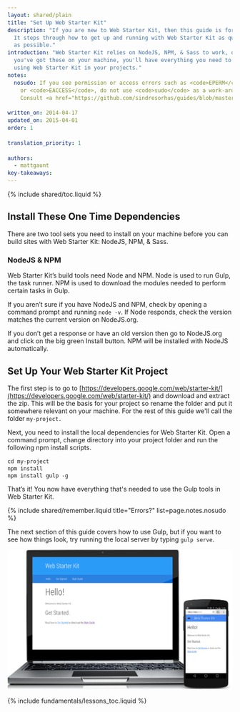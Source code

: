 ```yaml
---
layout: shared/plain
title: "Set Up Web Starter Kit"
description: "If you are new to Web Starter Kit, then this guide is for you.
  It steps through how to get up and running with Web Starter Kit as quickly
  as possible."
introduction: "Web Starter Kit relies on NodeJS, NPM, & Sass to work, once
  you've got these on your machine, you'll have everything you need to start
  using Web Starter Kit in your projects."
notes:
  nosudo: If you see permission or access errors such as <code>EPERM</code>
    or <code>EACCESS</code>, do not use <code>sudo</code> as a work-around.
    Consult <a href="https://github.com/sindresorhus/guides/blob/master/npm-global-without-sudo.md">this page</a> for a more robust solution.

written_on: 2014-04-17
updated_on: 2015-04-01
order: 1

translation_priority: 1

authors:
  - mattgaunt
key-takeaways:
---
```


{% include shared/toc.liquid %}

## Install These One Time Dependencies

There are two tool sets you need to install on your machine before you can build
sites with Web Starter Kit: NodeJS, NPM, & Sass.

### NodeJS & NPM

Web Starter Kit’s build tools need Node and NPM. Node is used to run Gulp, the
task runner. NPM is used to download the modules needed to perform certain tasks
in Gulp.

If you aren’t sure if you have NodeJS and NPM, check by opening a command prompt and
running `node -v`. If Node responds, check the version matches the current version
on NodeJS.org.

If you don’t get a response or have an old version then go to NodeJS.org and
click on the big green Install button. NPM will be installed with NodeJS
automatically.

## Set Up Your Web Starter Kit Project

The first step is to go to [https://developers.google.com/web/starter-kit/](https://developers.google.com/web/starter-kit/)
and download and extract the zip. This will be the basis for your project so rename the folder and put it somewhere relevant on your machine. For the rest of this guide we'll call the folder `my-project.`

Next, you need to install the local dependencies for Web Starter Kit. Open a
command prompt, change directory into your project folder and run the following npm
install scripts.

    cd my-project
    npm install
    npm install gulp -g

That’s it! You now have everything that's needed to use the Gulp tools in Web Starter
Kit.

{% include shared/remember.liquid title="Errors?" list=page.notes.nosudo %}

The next section of this guide covers how to use Gulp, but if you want to see
how things look, try running the local server by typing `gulp serve`.

<img src="images/wsk-on-pixel-n5.png">

{% include fundamentals/lessons_toc.liquid %}
